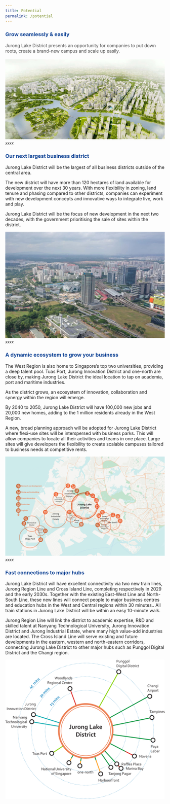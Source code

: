 ```yaml
---
title: Potential
permalink: /potential
---
```

<h3 style="color:#124596; font-weight:bold;">Grow seamlessly &amp; easily</h3>

<h4 style="color:#484848; font-weight:normal;margin-top: 0;">Jurong Lake District presents an opportunity for companies to put down roots, create a brand-new campus and scale up easily.</h4>

![Bird's Eye View of JLD](/images/jld_birdseye.jpg)
<span style="font-size:12px; font-style:italic;">xxxx</span>

<h3 style="color:#124596; font-weight:bold;">Our next largest business district</h3>

Jurong Lake District will be the largest of all business districts outside of the central area.

The new district will have more than 120 hectares of land available for development over the next 30 years. With more flexibility in zoning, land tenure and phasing compared to other districts, companies can experiment with new development concepts and innovative ways to integrate live, work and play.

Jurong Lake District will be the focus of new development in the next two decades, with the government prioritising the sale of sites within the district.

![Drone Shot of JLD](/images/jld_droneover.jpg)
<span style="font-size:12px; font-style:italic;">xxxx</span>

<h3 style="color:#124596; font-weight:bold;">A dynamic ecosystem to grow your business </h3>

The West Region is also home to Singapore’s top two universities, providing a deep talent pool. Tuas Port, Jurong Innovation District and one-north are close by, making Jurong Lake District the ideal location to tap on academia, port and maritime industries.

As the district grows, an ecosystem of innovation, collaboration and synergy within the region will emerge.

By 2040 to 2050, Jurong Lake District will have 100,000 new jobs and 20,000 new homes, adding to the 1 million residents already in the West Region. 

A new, broad planning approach will be adopted for Jurong Lake District where flexi-use sites will be interspersed with business parks. This will allow companies to locate all
their activities and teams in one place. Large sites will give developers the flexibility to create scalable campuses tailored to business needs at competitive rents.

![Overview map of JLD](/images/jld_overviewmap.jpg)
<span style="font-size:12px; font-style:italic;">xxxx</span>

<h3 style="color:#124596; font-weight:bold;">Fast connections to major hubs</h3>

Jurong Lake District will have excellent connectivity via two new train lines, Jurong Region Line and Cross Island Line, completing respectively in 2029 and the early 2030s. Together with the existing East-West Line and North-South Line, these new lines will connect people to major business centres and education hubs in the West and Central regions within 30 minutes.. All train stations in Jurong Lake District will be within an easy 10-minute walk.

Jurong Region Line will link the district to academic expertise, R&amp;D and skilled talent at Nanyang Technological University, Jurong Innovation District and Jurong Industrial Estate, where many high value-add industries are located. The Cross Island Line will serve existing and future developments in the eastern, western and north-eastern corridors, connecting Jurong Lake District to other major hubs such as Punggol Digital District and the Changi region.

![Destinations around JLD](/images/jld_hub.svg)